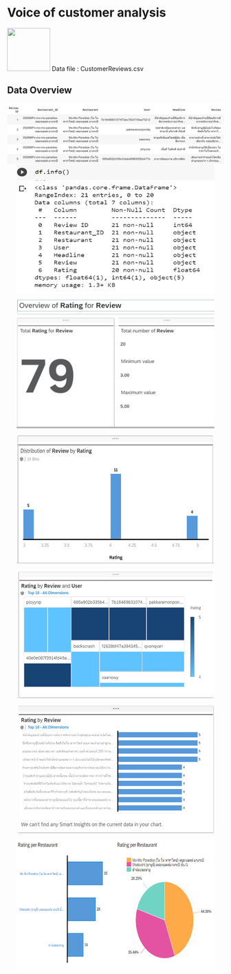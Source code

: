 <h1>Voice of customer analysis</h1>

<p align="left">
<img src="https://cdn.iconscout.com/icon/free/png-512/microsoft-excel-2-569282.png"
     width="100" height="100" >
Data file : CustomerReviews.csv
</p>

<h2>Data Overview</h2>
<p align="center">
<img align="left" src="https://github.com/PaoLastHope/BADS7105/blob/80d88a767b704e97dc27f3a91f350d96a3d3aa71/HOMEWORK%2011/images/1.PNG">
</p>
 
<br />
<p align="center">
<img align="center" src="https://github.com/PaoLastHope/BADS7105/blob/80d88a767b704e97dc27f3a91f350d96a3d3aa71/HOMEWORK%2011/images/2.PNG"
     width="460" height="300" >
</p>

<p align="center">
<img align="center" src="https://github.com/PaoLastHope/BADS7105/blob/80d88a767b704e97dc27f3a91f350d96a3d3aa71/HOMEWORK%2011/images/3.PNG"
     width="460" height="300" >
</p>

<p align="center">
<img align="center" src="https://github.com/PaoLastHope/BADS7105/blob/80d88a767b704e97dc27f3a91f350d96a3d3aa71/HOMEWORK%2011/images/4.PNG"
     width="460" height="300" >
</p>

<p align="center">
<img align="center" src="https://github.com/PaoLastHope/BADS7105/blob/80d88a767b704e97dc27f3a91f350d96a3d3aa71/HOMEWORK%2011/images/5.PNG"
     width="460" height="300" >
</p>

<p align="center">
<img align="center" src="https://github.com/PaoLastHope/BADS7105/blob/80d88a767b704e97dc27f3a91f350d96a3d3aa71/HOMEWORK%2011/images/6.PNG"
     width="460" height="300" >
</p>

<p align="center">
<img align="center" src="https://github.com/PaoLastHope/BADS7105/blob/80d88a767b704e97dc27f3a91f350d96a3d3aa71/HOMEWORK%2011/images/7.PNG"
     width="460" height="300" >
</p>
<br />
